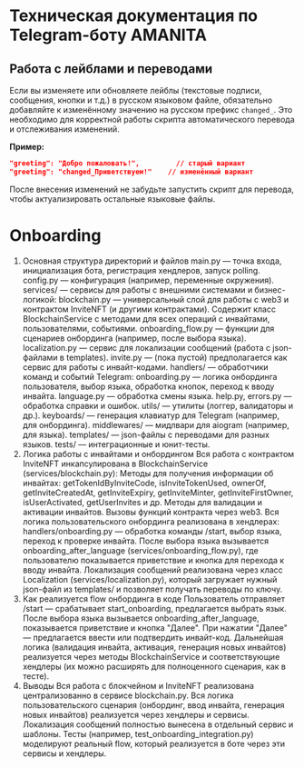 # Техническая документация по Telegram-боту AMANITA

## Работа с лейблами и переводами

Если вы изменяете или обновляете лейблы (текстовые подписи, сообщения, кнопки и т.д.) в русском языковом файле, обязательно добавляйте к изменённому значению на русском префикс `changed_`. Это необходимо для корректной работы скрипта автоматического перевода и отслеживания изменений.

**Пример:**

```json
"greeting": "Добро пожаловать!",         // старый вариант
"greeting": "changed_Приветствуем!"    // изменённый вариант
```

После внесения изменений не забудьте запустить скрипт для перевода, чтобы актуализировать остальные языковые файлы.

# Onboarding

1. Основная структура директорий и файлов
main.py — точка входа, инициализация бота, регистрация хендлеров, запуск polling.
config.py — конфигурация (например, переменные окружения).
services/ — сервисы для работы с внешними системами и бизнес-логикой:
blockchain.py — универсальный слой для работы с web3 и контрактом InviteNFT (и другими контрактами). Содержит класс BlockchainService с методами для всех операций с инвайтами, пользователями, событиями.
onboarding_flow.py — функции для сценариев онбординга (например, после выбора языка).
localization.py — сервис для локализации сообщений (работа с json-файлами в templates).
invite.py — (пока пустой) предполагается как сервис для работы с инвайт-кодами.
handlers/ — обработчики команд и событий Telegram:
onboarding.py — логика онбординга пользователя, выбор языка, обработка кнопок, переход к вводу инвайта.
language.py — обработка смены языка.
help.py, errors.py — обработка справки и ошибок.
utils/ — утилиты (логгер, валидаторы и др.).
keyboards/ — генерация клавиатур для Telegram (например, для онбординга).
middlewares/ — мидлвари для aiogram (например, для языка).
templates/ — json-файлы с переводами для разных языков.
tests/ — интеграционные и юнит-тесты.
2. Логика работы с инвайтами и онбордингом
Вся работа с контрактом InviteNFT инкапсулирована в BlockchainService (services/blockchain.py):
Методы для получения информации об инвайтах: getTokenIdByInviteCode, isInviteTokenUsed, ownerOf, getInviteCreatedAt, getInviteExpiry, getInviteMinter, getInviteFirstOwner, isUserActivated, getUserInvites и др.
Методы для валидации и активации инвайтов.
Вызовы функций контракта через web3.
Вся логика пользовательского онбординга реализована в хендлерах:
handlers/onboarding.py — обработка команды /start, выбор языка, переход к проверке инвайта.
После выбора языка вызывается onboarding_after_language (services/onboarding_flow.py), где пользователю показывается приветствие и кнопка для перехода к вводу инвайта.
Локализация сообщений реализована через класс Localization (services/localization.py), который загружает нужный json-файл из templates/ и позволяет получать переводы по ключу.
3. Как реализуется flow онбординга в коде
Пользователь отправляет /start — срабатывает start_onboarding, предлагается выбрать язык.
После выбора языка вызывается onboarding_after_language, показывается приветствие и кнопка "Далее".
При нажатии "Далее" — предлагается ввести или подтвердить инвайт-код.
Дальнейшая логика (валидация инвайта, активация, генерация новых инвайтов) реализуется через методы BlockchainService и соответствующие хендлеры (их можно расширять для полноценного сценария, как в тесте).
4. Выводы
Вся работа с блокчейном и InviteNFT реализована централизованно в сервисе blockchain.py.
Вся логика пользовательского сценария (онбординг, ввод инвайта, генерация новых инвайтов) реализуется через хендлеры и сервисы.
Локализация сообщений полностью вынесена в отдельный сервис и шаблоны.
Тесты (например, test_onboarding_integration.py) моделируют реальный flow, который реализуется в боте через эти сервисы и хендлеры.